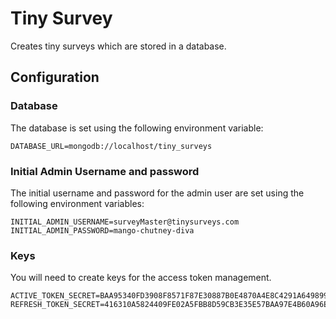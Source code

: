 # Tiny Survey

Creates tiny surveys which are stored in a database. 

## Configuration

### Database
The database is set using the following environment variable:
```
DATABASE_URL=mongodb://localhost/tiny_surveys
```
### Initial Admin Username and password

The initial username and password for the admin user are set using the following environment variables:

```
INITIAL_ADMIN_USERNAME=surveyMaster@tinysurveys.com
INITIAL_ADMIN_PASSWORD=mango-chutney-diva
```
### Keys

You will need to create keys for the access token management. 

```
ACTIVE_TOKEN_SECRET=BAA95340FD3908F8571F87E30887B0E4870A4E8C4291A6498991B29661AB42B0DE23ABEC309869E19F1D1F43B61597DCEA1491ACB14C07F07827B1013DFC3E23
REFRESH_TOKEN_SECRET=416310A5824409FE02A5FBB8D59CB3E35E57BAA97E4B60A96EE18582DC509EFCD68C618D2FE53B8C517F438C192FA715B11D73C49C2993319C993AB5A7BA5688
```